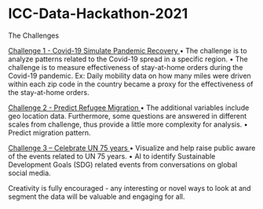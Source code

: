 # ICC-Data-Hackathon-2021

The Challenges 

[Challenge 1 - Covid-19 Simulate Pandemic Recovery ](COVID-19)
•	The challenge is to analyze patterns related to the Covid-19 spread in a specific region. 
•	The challenge is to measure effectiveness of stay-at-home orders during the Covid-19 pandemic.
Ex: Daily mobility data on how many miles were driven within each zip code in the country became a proxy for the effectiveness of the stay-at-home orders.

[Challenge 2 - Predict Refugee Migration ](RefugeeMigration)
•	The additional variables include geo location data. Furthermore, some questions are answered in different scales from challenge, thus provide a little more complexity for analysis. 
•	Predict migration pattern.

[Challenge 3 – Celebrate UN 75 years ](UN75)
•	Visualize and help raise public aware of the events related to UN 75 years.
•	AI to identify Sustainable Development Goals (SDG) related events from conversations on global social media. 

Creativity is fully encouraged - any interesting or novel ways to look at and segment the data will be valuable and engaging for all. 
